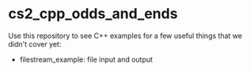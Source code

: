 # cs2_cpp_odds_and_ends
Use this repository to see C++ examples for a few useful things that we didn't cover yet:

* filestream_example: file input and output 